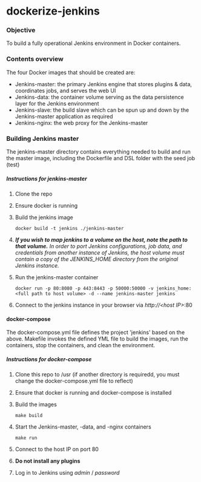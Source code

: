 # dockerize-jenkins

### Objective
To build a  fully operational Jenkins environment in Docker containers.

### Contents overview
The four Docker images that should be created are:
  - Jenkins-master: the primary Jenkins engine that stores plugins & data, coordinates jobs, and serves the web UI
  - Jenkins-data: the container volume serving as the data persistence layer for the Jenkins environment
  - Jenkins-slave: the build slave which can be spun up and down by the Jenkins-master application as required
  - Jenkins-nginx: the web proxy for the Jenkins-master
  
  
  ### Building Jenkins master
  The jenkins-master directory contains everything needed to build and run the master image, including the Dockerfile and DSL folder with the seed job (test)
  
  ##### Instructions for jenkins-master
   1. Clone the repo
   2. Ensure docker is running
   3. Build the jenkins image
   
          docker build -t jenkins ./jenkins-master
   4. ***If you wish to map jenkins to a volume on the host, note the path to that volume.*** *In order to port Jenkins configurations, job data, and credentials from another instance of Jenkins, the host volume must contain a copy of the JENKINS_HOME directory from the original Jenkins instance.*
   5. Run the jenkins-master container
   
          docker run -p 80:8080 -p 443:8443 -p 50000:50000 -v jenkins_home:<full path to host volume> -d --name jenkins-master jenkins
   6. Connect to the jenkins instance in your browser via *http://<*host IP*>*:80
 
 
  #### docker-compose
  The docker-compose.yml file defines the project 'jenkins' based on the above.
  Makefile invokes the defined YML file to build the images, run the containers, stop the containers, and clean the environment.

  ##### Instructions for docker-compose
   1. Clone this repo to /usr (if another directory is requiredd, you must change the docker-compose.yml file to reflect)
   2. Ensure that docker is running and docker-compose is installed
   3. Build the images
   
          make build
   4. Start the Jenkins-master, -data, and -nginx containers
   
          make run
   5. Connect to the host IP on port 80
   6. **Do not install any plugins**
   7. Log in to Jenkins using *admin* / *password*
